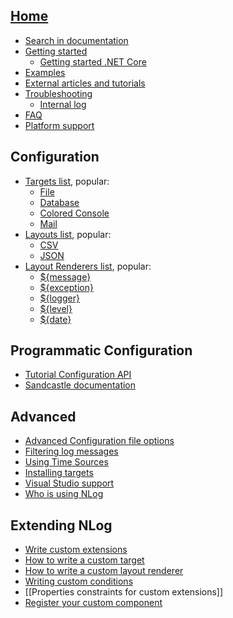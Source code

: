 ## [Home](/NLog/NLog/wiki)

* [Search in documentation](https://github.com/NLog/NLog/search?q=&type=Wikis&utf8=%E2%9C%93)
* [Getting started](Tutorial)
  * [Getting started .NET Core](https://github.com/NLog/NLog.web/wiki)
* [Examples](Examples)
* [External articles and tutorials](Web-resources)
* [Troubleshooting](Logging-troubleshooting)
  * [Internal log](Internal-logging)
* [FAQ](faq)
* [Platform support](platform-support)

## Configuration

* [Targets list](Targets), popular:
  * [File](File-Target)
  * [Database](Database-Target)
  * [Colored Console](ColoredConsole-target)
  * [Mail](Mail-Target)
* [Layouts list](Layouts),  popular:
  * [CSV](CsvLayout)
  * [JSON](JsonLayout)
* [Layout Renderers list](Layout-Renderers),  popular:
  * [${message}](Message-Layout-Renderer)
  * [${exception}](Exception-Layout-Renderer)
  * [${logger}](Logger-Layout-Renderer)
  * [${level}](Level-Layout-Renderer)
  * [${date}](Date-Layout-Renderer)

## Programmatic Configuration
* [Tutorial Configuration API](Configuration-API)
* [Sandcastle documentation](http://nlog-project.org/documentation/)

## Advanced
* [Advanced Configuration file options](Configuration-file)
* [Filtering log messages](Filtering-log-messages)
* [Using Time Sources](Time-Source)
* [Installing targets](Installing-targets)
* [Visual Studio support](Visual-Studio-support)
* [Who is using NLog](Who-Is-Using-NLog) 

## Extending NLog
* [Write custom extensions](Extending-NLog)
* [How to write a custom target](How-to-write-a-custom-target)
* [How to write a custom layout renderer](How-to-write-a-custom-layout-renderer)
* [Writing custom conditions](When-Filter#extensibility)
* [[Properties constraints for custom extensions]]
* [Register your custom component](Register-your-custom-component)
